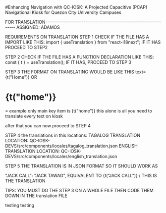 #Enhancing Navigation with QC-IOSK: A Projected Capacitive (PCAP) Navigational Kiosk for Quezon City University Campuses

FOR TRANSLATION---------------------------------------------------------------
ASSIGNED: ADAMOS

REQUIREMENTS ON TRANSLATION
STEP 1 CHECK IF THE FILE HAS A IMPORT LIKE THIS:
import { useTranslation } from "react-i18next";
IF IT HAS PROCEED TO STEP2

STEP 2 CHECK IF THE FILE HAS A FUNCTION DECLARATION LIKE THIS:
  const { t } = useTranslation();
IF IT HAS, PROCEED TO STEP 3

STEP 3 
THE FORMAT ON TRANSLATING WOULD BE LIKE THIS 
text={t("Home")}  OR <H1>{t("home")}</H1> = example only
main key item is {t("home")} this alone is all you need to translate every text on kiosk

after that you can now proceed to STEP 4

STEP 4 the translations in this locations:
TAGALOG TRANSLATION LOCATION:
QC-IOSK-DEVS/src/components/locales/tagalog_translation.json
ENGLISH TRANSLATION LOCATION:
QC-IOSK-DEVS/src/components/locales/english_translation.json

STEP 5 
THE TRANSLATION IS IN JSON FORMAT SO IT SHOULD WORK AS 

"JACK CALL": "JACK TAWAG", EQUIVALENT TO 
  {t("JACK CALL")} / THIS IS THE TRANSLATION


TIPS:
YOU MUST DO THE STEP 3 ON A WHOLE FILE THEN CODE THEM 
DOWN IN THE translation FILE

testing testing